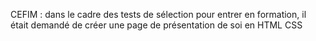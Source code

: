 CEFIM : dans le cadre des tests de sélection pour entrer en formation, il était demandé de créer une page de présentation de soi en HTML CSS
